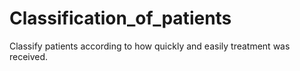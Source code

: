 # Classification_of_patients
Classify patients according to how quickly and easily treatment was received.
